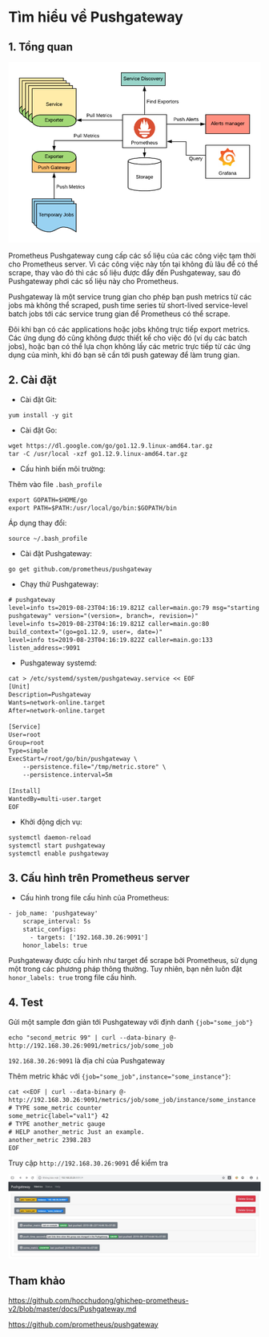 # Tìm hiểu về Pushgateway

## 1. Tổng quan

<img src="img/20.jpg">

Prometheus Pushgateway cung cấp các số liệu của các công việc tạm thời cho Prometheus server. Vì các công việc này tồn tại không đủ lâu để có thể scrape, thay vào đó thì các số liệu được đẩy đến Pushgateway, sau đó Pushgateway phơi các số liệu này cho Prometheus.

Pushgateway là một service trung gian cho phép bạn push metrics từ các jobs mà không thể scraped, push time series từ short-lived service-level batch jobs tới các service trung gian để Prometheus có thể scrape.

Đôi khi bạn có các applications hoặc jobs không trực tiếp export metrics. Các ứng dụng đó cũng không được thiết kế cho việc đó (ví dụ các batch jobs), hoặc bạn có thể lựa chọn không lấy các metric trực tiếp từ các ứng dụng của mình, khi đó bạn sẽ cần tới push gateway để làm trung gian.

## 2. Cài đặt

- Cài đặt Git:

```
yum install -y git
```

- Cài đặt Go:

```
wget https://dl.google.com/go/go1.12.9.linux-amd64.tar.gz
tar -C /usr/local -xzf go1.12.9.linux-amd64.tar.gz
```

- Cấu hình biến môi trường:

Thêm vào file `.bash_profile`

```
export GOPATH=$HOME/go
export PATH=$PATH:/usr/local/go/bin:$GOPATH/bin
```

Áp dụng thay đổi:

```
source ~/.bash_profile
```

- Cài đặt Pushgateway:

```
go get github.com/prometheus/pushgateway
```

- Chạy thử Pushgateway:

```
# pushgateway
level=info ts=2019-08-23T04:16:19.821Z caller=main.go:79 msg="starting pushgateway" version="(version=, branch=, revision=)"
level=info ts=2019-08-23T04:16:19.821Z caller=main.go:80 build_context="(go=go1.12.9, user=, date=)"
level=info ts=2019-08-23T04:16:19.822Z caller=main.go:133 listen_address=:9091
```

- Pushgateway systemd:

```
cat > /etc/systemd/system/pushgateway.service << EOF
[Unit]
Description=Pushgateway
Wants=network-online.target
After=network-online.target

[Service]
User=root
Group=root
Type=simple
ExecStart=/root/go/bin/pushgateway \
    --persistence.file="/tmp/metric.store" \
    --persistence.interval=5m

[Install]
WantedBy=multi-user.target
EOF
```

- Khởi động dịch vụ:

```
systemctl daemon-reload
systemctl start pushgateway
systemctl enable pushgateway
```

## 3. Cấu hình trên Prometheus server

- Cấu hình trong file cấu hình của Prometheus:

```
- job_name: 'pushgateway'
    scrape_interval: 5s
    static_configs:
      - targets: ['192.168.30.26:9091']
	honor_labels: true
```

Pushgateway được cấu hình như target để scrape bởi Prometheus, sử dụng một trong các phương pháp thông thường. Tuy nhiên, bạn nên luôn đặt `honor_labels: true` trong file cấu hình.

## 4. Test

Gửi một sample đơn giản tới Pushgateway với định danh `{job="some_job"}`

```
echo "second_metric 99" | curl --data-binary @- http://192.168.30.26:9091/metrics/job/some_job
```

`192.168.30.26:9091` là địa chỉ của Pushgateway

Thêm metric khác với `{job="some_job",instance="some_instance"}`:

```
cat <<EOF | curl --data-binary @- http://192.168.30.26:9091/metrics/job/some_job/instance/some_instance
# TYPE some_metric counter
some_metric{label="val1"} 42
# TYPE another_metric gauge
# HELP another_metric Just an example.
another_metric 2398.283
EOF
```

Truy cập `http://192.168.30.26:9091` để kiểm tra

<img src="img/21.jpg">

## Tham khảo

https://github.com/hocchudong/ghichep-prometheus-v2/blob/master/docs/Pushgateway.md

https://github.com/prometheus/pushgateway